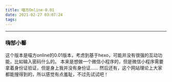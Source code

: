 ```yaml
---
title: 喵方Online-0.01
date: 2021-02-27 03:07:24
tags:
---
```

------
### 嗨郜小馨
这个版本是喵方online的0.01版本，考虑到基于hexo，可能并没有很强的互动功能，比如输入密码什么的。
本来是想做一个微信小程序的，但是微信小程序需要拿着身份证验证，但是身上我并没有身份证……
然后还有，这个网站理论上大家都能搜得到的，所以感觉有点羞耻，不过先试试吧！